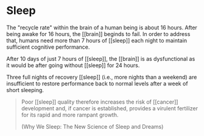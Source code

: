 # Sleep

The "recycle rate" within the brain of a human being is about 16 hours. After being awake for 16 hours, the [[brain]] beginds to fail. In order to address that, humans need more than 7 hours of [[sleep]] each night to maintain sufficient cognitive performance.

After 10 days of just 7 hours of [[sleep]], the [[brain]] is as dysfunctional as it would be after going without [[sleep]] for 24 hours.

Three full nights of recovery [[sleep]] (i.e., more nights than a weekend) are insufficient to restore performance back to normal levels after a week of short sleeping.

> Poor [[sleep]] quality therefore increases the risk of [[cancer]] development and, if cancer is established, provides a virulent fertilizer for its rapid and more rampant growth.
> 
> (Why We Sleep: The New Science of Sleep and Dreams)